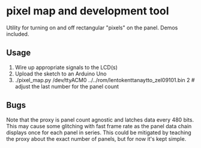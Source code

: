 # pixel map and development tool

Utility for turning on and off rectangular "pixels" on the panel. Demos included.

## Usage

1. Wire up appropriate signals to the LCD(s)
2. Upload the sketch to an Arduino Uno
3. ./pixel\_map.py /dev/ttyACM0 ../../rom/lentokenttanaytto\_zel09101.bin 2 # adjust the last number for the panel count

## Bugs

Note that the proxy is panel count agnostic and latches data every 480 bits.
This may cause some glitching with fast frame rate as the panel data chain displays once for each panel in series.
This could be mitigated by teaching the proxy about the exact number of panels, but for now it's kept simple.
